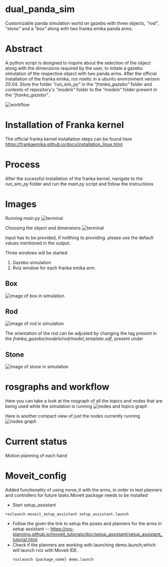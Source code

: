 # dual_panda_sim
Customizable panda simulation world on gazebo with three objects, *"rod"*, *"stone"* and a *"box"* along with two franka emika panda arms. 

# Abstract

A python script is designed to inquire about the selection of the object along with the dimensions required by the user, to initate a gazebo simulation of the respective object with two panda arms. After the official installation of the franka emika, ros noetic in a ubuntu environment verison 20.04. Store the folder *"run_sim_py"* in the *"franka_gazebo"* folder and contents of repository's *"models"* folder to the *"models"* folder present in the *"franka_gazebo"*.



![workflow](https://github.com/aakarsh1011/dual_panda_sim/blob/main/images/workflow.jpg "workflow")



# Installation of Franka kernel

The official franka kernel installation steps can be found here https://frankaemika.github.io/docs/installation_linux.html

# Process

After the sucessful installation of the franka kernel, navigate to the *run_sim_py* folder and run the *main.py* script and follow the instructions


# Images 

Running *main.py*
![terminal](https://github.com/aakarsh1011/dual_panda_sim/blob/main/images/python_script1.png "Initiating the python scrpt")

Choosing the object and dimensions
![terminal](https://github.com/aakarsh1011/dual_panda_sim/blob/main/images/python_script2.png "Choosing the object and dimensions")

Input has to be provided, if notthing to providing. please use the default values mentioned in the output.

Three windows will be started
1. Gazebo simulation
2. Rviz window for each franka emika arm. 

## Box
![image of box in simulation](https://github.com/aakarsh1011/dual_panda_sim/blob/main/images/box.png "box")

## Rod
![image of rod in simulation](https://github.com/aakarsh1011/dual_panda_sim/blob/main/images/rod.png "rod")

The orientation of the rod can be adjusted by changing the *<pose>* tag present in the *franka_gazebo/models/rod/model_template.sdf*, present under *<link name='link'>*

## Stone
![image of stone in simulation](https://github.com/aakarsh1011/dual_panda_sim/blob/main/images/stone.png "stone")

# rosgraphs and workflow

Here you can take a look at the rosgraph of all the topics and nodes that are being used while the simulation is running
![nodes and topics graph](https://github.com/aakarsh1011/dual_panda_sim/blob/main/images/node_and_topics.png "nodes and topics")

Here is another compact view of just the nodes currently running 
![nodes graph](https://github.com/aakarsh1011/dual_panda_sim/blob/main/images/nodes.png "nodes only")

# Current status
Motion planning of each hand 

# Moveit_config
Added functionality of using move_it with the arms, in order to test planners and controllers for future tasks.Moveit package needs to be installed
- Start setup_assistant
```
roslaunch moveit_setup_assistant setup_assistant.launch
```

- Follow the given the link to setup the poses and planners for the arms in setup assistant -- https://ros-planning.github.io/moveit_tutorials/doc/setup_assistant/setup_assistant_tutorial.html
- Check if the planners are working with launching demo.launch,which will launch rviz with Moveit IDE.
  ```
  roslaunch {package_name} demo.launch
  ```
